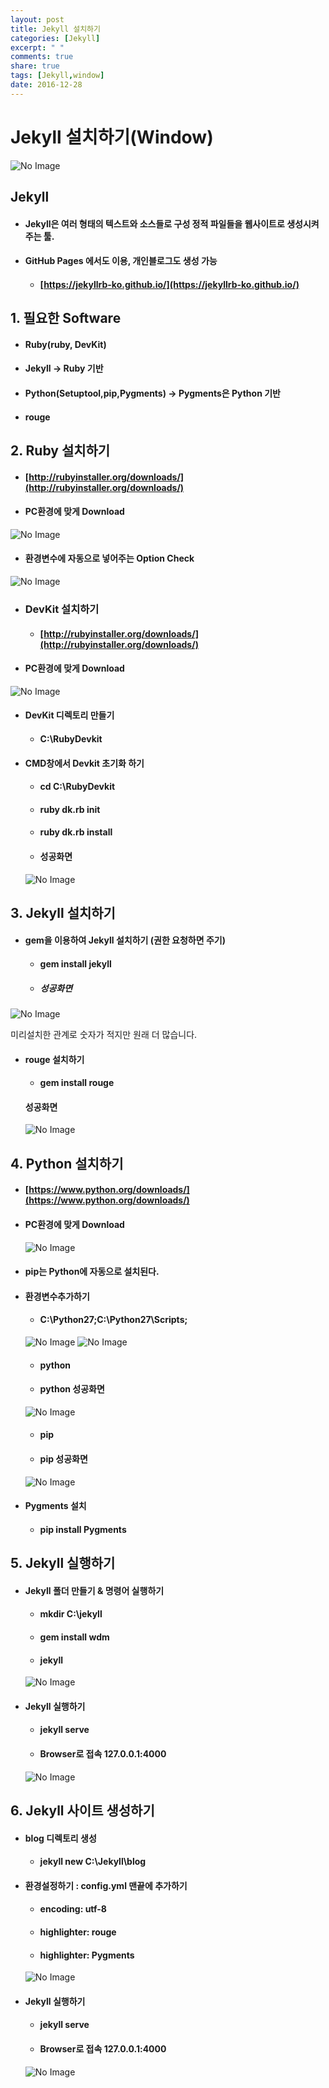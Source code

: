 ```yaml
---
layout: post
title: Jekyll 설치하기
categories: [Jekyll]
excerpt: " "
comments: true
share: true
tags: [Jekyll,window]
date: 2016-12-28
---
```


# **Jekyll 설치하기(Window)**

![No Image](/assets/20161228/jekyll_logo.png)

## Jekyll

- #### Jekyll은 여러 형태의 텍스트와 소스들로 구성 정적 파일들을 웹사이트로 생성시켜주는 툴.

- #### GitHub Pages 에서도 이용, 개인블로그도 생성 가능
  - #### [https://jekyllrb-ko.github.io/](https://jekyllrb-ko.github.io/)

## 1. 필요한 Software
- #### Ruby(ruby, DevKit)
- #### Jekyll -> **Ruby 기반**
- #### Python(Setuptool,pip,Pygments) -> **Pygments은 Python 기반**
- #### rouge

## 2. Ruby 설치하기
- #### [http://rubyinstaller.org/downloads/](http://rubyinstaller.org/downloads/)

- #### PC환경에 맞게 Download
![No Image](/assets/20161228/ruby_down.PNG)
- #### 환경변수에 자동으로 넣어주는 Option Check
![No Image](/assets/20161228/ruby_path.PNG)

- ### DevKit 설치하기
  - #### [http://rubyinstaller.org/downloads/](http://rubyinstaller.org/downloads/)

- #### PC환경에 맞게 Download
![No Image](/assets/20161228/ruby_devkit.PNG)

- #### DevKit 디렉토리 만들기
  - #### C:\RubyDevkit

- #### CMD창에서 Devkit 초기화 하기
  - #### cd C:\RubyDevkit
  - #### ruby dk.rb init  
  - #### ruby dk.rb install

  - #### 성공화면
  ![No Image](/assets/20161228/ruby_success.PNG)

## 3. Jekyll 설치하기
- #### gem을 이용하여 Jekyll 설치하기 (권한 요청하면 주기)
  - #### gem install jekyll

  - ##### 성공화면
 ![No Image](/assets/20161228/jekyll_down.PNG)

  미리설치한 관계로 숫자가 적지만 원래 더 많습니다.

- #### rouge 설치하기
  - #### gem install rouge

  #### 성공화면
  ![No Image](/assets/20161228/rouge_down.PNG)

## 4. Python 설치하기
  - #### [https://www.python.org/downloads/](https://www.python.org/downloads/)

- #### PC환경에 맞게 Download
  ![No Image](/assets/20161228/python_down.PNG)

- #### pip는 Python에 자동으로 설치된다.

- #### 환경변수추가하기
  - #### C:\Python27;C:\Python27\Scripts;
  ![No Image](/assets/20161228/path.PNG)
  ![No Image](/assets/20161228/path2.PNG)

  - #### python
  - #### python 성공화면
  ![No Image](/assets/20161228/python_success.PNG)

  - #### pip

  - #### pip 성공화면
  ![No Image](/assets/20161228/pip_success.PNG)

- #### Pygments 설치
  - #### pip install Pygments

## 5. Jekyll 실행하기
- #### Jekyll 폴더 만들기 & 명령어 실행하기
  - #### mkdir C:\jekyll
  - #### gem install wdm
  - #### jekyll
  ![No Image](/assets/20161228/jekyll_execute.PNG)

- #### Jekyll 실행하기
  - #### jekyll serve
  - #### Browser로 접속  127.0.0.1:4000

  ![No Image](/assets/20161228/jekyll_browser.PNG)

## 6. Jekyll 사이트 생성하기
- #### blog 디렉토리 생성
  - #### jekyll new C:\Jekyll\blog

- #### 환경설정하기 : config.yml 맨끝에 추가하기
  - #### encoding: utf-8
  - #### highlighter: rouge
  - #### highlighter: Pygments
  ![No Image](/assets/20161228/config.PNG)

- #### Jekyll 실행하기
  - #### jekyll serve
  - #### Browser로 접속  127.0.0.1:4000
  ![No Image](/assets/20161228/jekyll_browser2.PNG)
